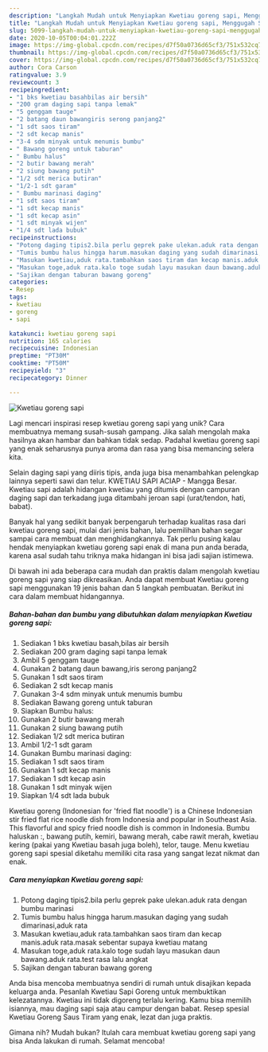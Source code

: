 ```yaml
---
description: "Langkah Mudah untuk Menyiapkan Kwetiau goreng sapi, Menggugah Selera"
title: "Langkah Mudah untuk Menyiapkan Kwetiau goreng sapi, Menggugah Selera"
slug: 5099-langkah-mudah-untuk-menyiapkan-kwetiau-goreng-sapi-menggugah-selera
date: 2020-10-05T00:04:01.222Z
image: https://img-global.cpcdn.com/recipes/d7f50a0736d65cf3/751x532cq70/kwetiau-goreng-sapi-foto-resep-utama.jpg
thumbnail: https://img-global.cpcdn.com/recipes/d7f50a0736d65cf3/751x532cq70/kwetiau-goreng-sapi-foto-resep-utama.jpg
cover: https://img-global.cpcdn.com/recipes/d7f50a0736d65cf3/751x532cq70/kwetiau-goreng-sapi-foto-resep-utama.jpg
author: Cora Carson
ratingvalue: 3.9
reviewcount: 3
recipeingredient:
- "1 bks kwetiau basahbilas air bersih"
- "200 gram daging sapi tanpa lemak"
- "5 genggam tauge"
- "2 batang daun bawangiris serong panjang2"
- "1 sdt saos tiram"
- "2 sdt kecap manis"
- "3-4 sdm minyak untuk menumis bumbu"
- " Bawang goreng untuk taburan"
- " Bumbu halus"
- "2 butir bawang merah"
- "2 siung bawang putih"
- "1/2 sdt merica butiran"
- "1/2-1 sdt garam"
- " Bumbu marinasi daging"
- "1 sdt saos tiram"
- "1 sdt kecap manis"
- "1 sdt kecap asin"
- "1 sdt minyak wijen"
- "1/4 sdt lada bubuk"
recipeinstructions:
- "Potong daging tipis2.bila perlu geprek pake ulekan.aduk rata dengan bumbu marinasi"
- "Tumis bumbu halus hingga harum.masukan daging yang sudah dimarinasi,aduk rata"
- "Masukan kwetiau,aduk rata.tambahkan saos tiram dan kecap manis.aduk rata.masak sebentar supaya kwetiau matang"
- "Masukan toge,aduk rata.kalo toge sudah layu masukan daun bawang.aduk rata.test rasa lalu angkat"
- "Sajikan dengan taburan bawang goreng"
categories:
- Resep
tags:
- kwetiau
- goreng
- sapi

katakunci: kwetiau goreng sapi 
nutrition: 165 calories
recipecuisine: Indonesian
preptime: "PT30M"
cooktime: "PT50M"
recipeyield: "3"
recipecategory: Dinner

---
```



![Kwetiau goreng sapi](https://img-global.cpcdn.com/recipes/d7f50a0736d65cf3/751x532cq70/kwetiau-goreng-sapi-foto-resep-utama.jpg)

Lagi mencari inspirasi resep kwetiau goreng sapi yang unik? Cara membuatnya memang susah-susah gampang. Jika salah mengolah maka hasilnya akan hambar dan bahkan tidak sedap. Padahal kwetiau goreng sapi yang enak seharusnya punya aroma dan rasa yang bisa memancing selera kita.

Selain daging sapi yang diiris tipis, anda juga bisa menambahkan pelengkap lainnya seperti sawi dan telur. KWETIAU SAPI ACIAP - Mangga Besar. Kwetiau sapi adalah hidangan kwetiau yang ditumis dengan campuran daging sapi dan terkadang juga ditambahi jeroan sapi (urat/tendon, hati, babat).

Banyak hal yang sedikit banyak berpengaruh terhadap kualitas rasa dari kwetiau goreng sapi, mulai dari jenis bahan, lalu pemilihan bahan segar sampai cara membuat dan menghidangkannya. Tak perlu pusing kalau hendak menyiapkan kwetiau goreng sapi enak di mana pun anda berada, karena asal sudah tahu triknya maka hidangan ini bisa jadi sajian istimewa.


Di bawah ini ada beberapa cara mudah dan praktis dalam mengolah kwetiau goreng sapi yang siap dikreasikan. Anda dapat membuat Kwetiau goreng sapi menggunakan 19 jenis bahan dan 5 langkah pembuatan. Berikut ini cara dalam membuat hidangannya.

<!--inarticleads1-->

##### Bahan-bahan dan bumbu yang dibutuhkan dalam menyiapkan Kwetiau goreng sapi:

1. Sediakan 1 bks kwetiau basah,bilas air bersih
1. Sediakan 200 gram daging sapi tanpa lemak
1. Ambil 5 genggam tauge
1. Gunakan 2 batang daun bawang,iris serong panjang2
1. Gunakan 1 sdt saos tiram
1. Sediakan 2 sdt kecap manis
1. Gunakan 3-4 sdm minyak untuk menumis bumbu
1. Sediakan  Bawang goreng untuk taburan
1. Siapkan  Bumbu halus:
1. Gunakan 2 butir bawang merah
1. Gunakan 2 siung bawang putih
1. Sediakan 1/2 sdt merica butiran
1. Ambil 1/2-1 sdt garam
1. Gunakan  Bumbu marinasi daging:
1. Sediakan 1 sdt saos tiram
1. Gunakan 1 sdt kecap manis
1. Sediakan 1 sdt kecap asin
1. Gunakan 1 sdt minyak wijen
1. Siapkan 1/4 sdt lada bubuk


Kwetiau goreng (Indonesian for &#39;fried flat noodle&#39;) is a Chinese Indonesian stir fried flat rice noodle dish from Indonesia and popular in Southeast Asia. This flavorful and spicy fried noodle dish is common in Indonesia. Bumbu haluskan :, bawang putih, kemiri, bawang merah, cabe rawit merah, kwetiau kering (pakai yang Kwetiau basah juga boleh), telor, tauge. Menu kwetiau goreng sapi spesial diketahu memiliki cita rasa yang sangat lezat nikmat dan enak. 

<!--inarticleads2-->

##### Cara menyiapkan Kwetiau goreng sapi:

1. Potong daging tipis2.bila perlu geprek pake ulekan.aduk rata dengan bumbu marinasi
1. Tumis bumbu halus hingga harum.masukan daging yang sudah dimarinasi,aduk rata
1. Masukan kwetiau,aduk rata.tambahkan saos tiram dan kecap manis.aduk rata.masak sebentar supaya kwetiau matang
1. Masukan toge,aduk rata.kalo toge sudah layu masukan daun bawang.aduk rata.test rasa lalu angkat
1. Sajikan dengan taburan bawang goreng


Anda bisa mencoba membuatnya sendiri di rumah untuk disajikan kepada keluarga anda. Pesanlah Kwetiau Sapi Goreng untuk membuktikan kelezatannya. Kwetiau ini tidak digoreng terlalu kering. Kamu bisa memilih isiannya, mau daging sapi saja atau campur dengan babat. Resep spesial Kwetiau Goreng Saus Tiram yang enak, lezat dan juga praktis. 

Gimana nih? Mudah bukan? Itulah cara membuat kwetiau goreng sapi yang bisa Anda lakukan di rumah. Selamat mencoba!
